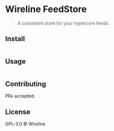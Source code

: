 # Wireline FeedStore

> A consistent store for your hypercore feeds.

## Install

```
```

## Usage

```
```

## Contributing

PRs accepted.

## License

GPL-3.0 © Wireline
